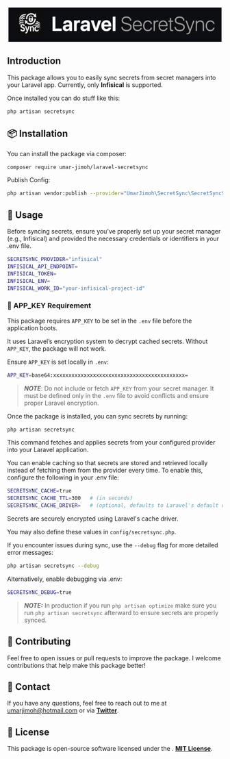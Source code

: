 <p align="center">
<img src="./docs/secretsync.png" height="80" alt="SecretSync Logo">
</p>

## Introduction
This package allows you to easily sync secrets from secret managers into your Laravel app. Currently, only <strong>Infisical</strong> is supported.

Once installed you can do stuff like this:
``` bash
php artisan secretsync
```
## 📦 Installation
You can install the package via composer:
```bash
composer require umar-jimoh/laravel-secretsync
```
Publish Config:
```bash
php artisan vendor:publish --provider="UmarJimoh\SecretSync\SecretSyncServiceProvider" --tag=config
```

## 🧪 Usage
Before syncing secrets, ensure you've properly set up your secret manager (e.g., Infisical) and provided the necessary credentials or identifiers in your .env file.
```bash
SECRETSYNC_PROVIDER="infisical"
INFISICAL_API_ENDPOINT=
INFISICAL_TOKEN=
INFISICAL_ENV=
INFISICAL_WORK_ID="your-infisical-project-id"
```

### 🔐 APP_KEY Requirement

This package requires `APP_KEY` to be set in the `.env` file before the application boots.

It uses Laravel’s encryption system to decrypt cached secrets. Without `APP_KEY`, the package will not work. 

Ensure `APP_KEY` is set locally in `.env`:
```bash
APP_KEY=base64:xxxxxxxxxxxxxxxxxxxxxxxxxxxxxxxxxxxxxxxxxxx=
```
>**_NOTE_**: Do not include or fetch `APP_KEY` from your secret manager. It must be defined only in the `.env` file to avoid conflicts and ensure proper Laravel encryption.

Once the package is installed, you can sync secrets by running:
```bash
php artisan secretsync
``` 
This command fetches and applies secrets from your configured provider into your Laravel application.

You can enable caching so that secrets are stored and retrieved locally instead of fetching them from the provider every time. To enable this, configure the following in your .env file:
```bash
SECRETSYNC_CACHE=true
SECRETSYNC_CACHE_TTL=300   # (in seconds)
SECRETSYNC_CACHE_DRIVER=   # (optional, defaults to Laravel's default cache driver)
```
Secrets are securely encrypted using Laravel's cache driver.

You may also define these values in `config/secretsync.php`.


If you encounter issues during sync, use the `--debug` flag for more detailed error messages:
```bash
php artisan secretsync --debug
```
Alternatively, enable debugging via .env:
```bash
SECRETSYNC_DEBUG=true
```

> **_NOTE:_** In production if you run `php artisan optimize` make sure you run `php artisan secretsync` afterward to ensure secrets are properly synced. 

## 🤝 Contributing
Feel free to open issues or pull requests to improve the package. I welcome contributions that help make this package better!

## 📧 Contact
If you have any questions, feel free to reach out to me at umarjimoh@hotmail.com or via **[Twitter](https://x.com/umarjimoh_dev)**.



## 🔗 License
This package is open-source software licensed under the . **[MIT License](https://github.com/Umar-Jimoh/laravel-secretsync/blob/main/LICENSE)**.

